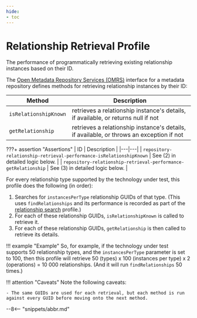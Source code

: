 ```yaml
---
hide:
- toc
---
```


<!-- SPDX-License-Identifier: CC-BY-4.0 -->
<!-- Copyright Contributors to the Egeria project. -->

# Relationship Retrieval Profile

The performance of programmatically retrieving existing relationship instances based on their ID.

The [Open Metadata Repository Services (OMRS)](/egeria-docs/services/omrs) interface for a metadata repository defines methods for retrieving relationship instances by their ID:

| Method | Description |
|---|---|
| `isRelationshipKnown` | retrieves a relationship instance's details, if available, or returns null if not |
| `getRelationship` | retrieves a relationship instance's details, if available, or throws an exception if not |

???+ assertion "Assertions"
    | ID | Description |
    |---|---|
    | `repository-relationship-retrieval-performance-isRelationshipKnown` | See (2) in detailed logic below. |
    | `repository-relationship-retrieval-performance-getRelationship` | See (3) in detailed logic below. |

For every relationship type supported by the technology under test, this profile does the following (in order):

1. Searches for `instancesPerType` relationship GUIDs of that type. (This uses `findRelationships` and its performance is recorded as part of the [relationship search](relationship-search.md) profile.)
1. For each of these relationship GUIDs, `isRelationshipKnown` is called to retrieve it.
1. For each of these relationship GUIDs, `getRelationship` is then called to retrieve its details.

!!! example "Example"
    So, for example, if the technology under test supports 50 relationship types, and the `instancesPerType` parameter is set to 100, then this profile will retrieve 50 (types) x 100 (instances per type) x 2 (operations) = 10 000 relationships. (And it will run `findRelationships` 50 times.)

!!! attention "Caveats"
    Note the following caveats:

    - The same GUIDs are used for each retrieval, but each method is run against every GUID before moving onto the next method.

--8<-- "snippets/abbr.md"
